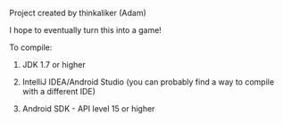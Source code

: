 Project created by thinkaliker (Adam)

I hope to eventually turn this into a game!

To compile:

1) JDK 1.7 or higher

2) IntelliJ IDEA/Android Studio (you can probably find a way to compile with a different IDE)

3) Android SDK - API level 15 or higher